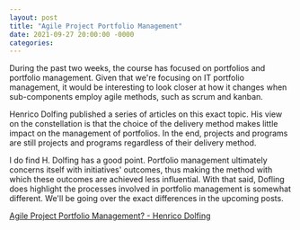 ```yaml
---
layout: post
title: "Agile Project Portfolio Management"
date: 2021-09-27 20:00:00 -0000
categories:
---
```

During the past two weeks, the course has focused on portfolios and portfolio management. Given that we're focusing on IT portfolio management, it would be interesting to look closer at how it changes when sub-components employ agile methods, such as scrum and kanban.

Henrico Dolfing published a series of articles on this exact topic. His view on the constellation is that the choice of the delivery method makes little impact on the management of portfolios. In the end, projects and programs are still projects and programs regardless of their delivery method. 

I do find H. Dolfing has a good point. Portfolio management ultimately concerns itself with initiatives' outcomes, thus making the method with which these outcomes are achieved less influential. With that said, Dofling does highlight the processes involved in portfolio management is somewhat different. We'll be going over the exact differences in the upcoming posts. 

[Agile Project Portfolio Management? - Henrico Dolfing](https://www.henricodolfing.com/2017/05/agile-project-portfolio-management.html)
